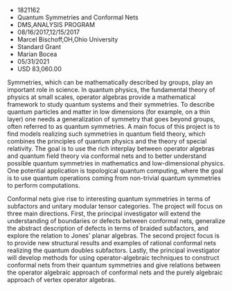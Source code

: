 
* 1821162
* Quantum Symmetries and Conformal Nets
* DMS,ANALYSIS PROGRAM
* 08/16/2017,12/15/2017
* Marcel Bischoff,OH,Ohio University
* Standard Grant
* Marian Bocea
* 05/31/2021
* USD 83,060.00

Symmetries, which can be mathematically described by groups, play an important
role in science. In quantum physics, the fundamental theory of physics at small
scales, operator algebras provide a mathematical framework to study quantum
systems and their symmetries. To describe quantum particles and matter in low
dimensions (for example, on a thin layer) one needs a generalization of symmetry
that goes beyond groups, often referred to as quantum symmetries. A main focus
of this project is to find models realizing such symmetries in quantum field
theory, which combines the principles of quantum physics and the theory of
special relativity. The goal is to use the rich interplay between operator
algebras and quantum field theory via conformal nets and to better understand
possible quantum symmetries in mathematics and low-dimensional physics. One
potential application is topological quantum computing, where the goal is to use
quantum operations coming from non-trivial quantum symmetries to perform
computations.

Conformal nets give rise to interesting quantum symmetries in terms of
subfactors and unitary modular tensor categories. The project will focus on
three main directions. First, the principal investigator will extend the
understanding of boundaries or defects between conformal nets, generalize the
abstract description of defects in terms of braided subfactors, and explore the
relation to Jones' planar algebras. The second project focus is to provide new
structural results and examples of rational conformal nets realizing the quantum
doubles subfactors. Lastly, the principal investigator will develop methods for
using operator-algebraic techniques to construct conformal nets from their
quantum symmetries and give relations between the operator algebraic approach of
conformal nets and the purely algebraic approach of vertex operator algebras.
